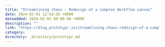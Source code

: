 ```yaml
---
title: "Streamlining chaos - Redesign of a complex Workflow canvas"
date: 2024-02-01 12:54:26 +0000
dateadded: 2024-02-02 00:00:08 +0000
description: ""
link: "https://blog.prototypr.io/streamlining-chaos-redesign-of-a-complex-workflow-canvas-009a169a49da?source=rss----eb297ea1161a---4"
category:
directory: _directory/prototypr.md
---
```

